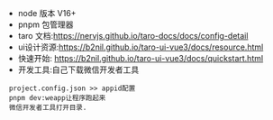 + node 版本 V16+
+ pnpm 包管理器 
+ taro 文档:https://nervjs.github.io/taro-docs/docs/config-detail
+ ui设计资源:https://b2nil.github.io/taro-ui-vue3/docs/resource.html
+ 快速开始: https://b2nil.github.io/taro-ui-vue3/docs/quickstart.html
+ 开发工具:自己下载微信开发者工具

```text
 project.config.json >> appid配置
 pnpm dev:weapp让程序跑起来
 微信开发者工具打开目录.
```